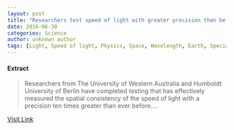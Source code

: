 ```yaml
---
layout: post
title: "Researchers test speed of light with greater precision than before"
date: 2016-06-30
categories: Science
author: unknown author
tags: [Light, Speed of light, Physics, Space, Wavelength, Earth, Special relativity, Time, Measurement, ALICE experiment, Quantum mechanics, Sun, Experiment, Frequency, Intensity (physics), Science, Applied and interdisciplinary physics, Spacetime, Mechanics, Physical sciences, Physical quantities, Natural philosophy]
---
```





#### Extract
>Researchers from The University of Western Australia and Humboldt University of Berlin have completed testing that has effectively measured the spatial consistency of the speed of light with a precision ten times greater than ever before....



[Visit Link](http://phys.org/news/2015-09-greater-precision.html)



